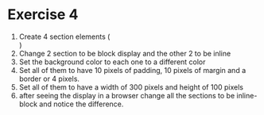 # Exercise 4
1. Create 4 section elements (<section>)
2. Change 2 section to be block display and the other 2 to be inline
3. Set the background color to each one to a different color
4. Set all of them to have 10 pixels of padding, 10 pixels of margin and a border or 4 pixels.
5. Set all of them to have a width of 300 pixels and height of 100 pixels
6. after seeing the display in a browser change all the sections to be inline-block and notice the difference.